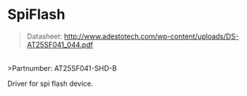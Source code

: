 # SpiFlash

>Datasheet: http://www.adestotech.com/wp-content/uploads/DS-AT25SF041_044.pdf
<br/>
>Partnumber: AT25SF041-SHD-B

Driver for spi flash device.
